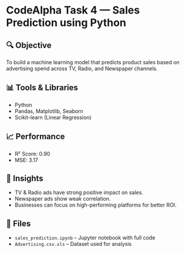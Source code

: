 # CodeAlpha Task 4 — Sales Prediction using Python

## 🔍 Objective
To build a machine learning model that predicts product sales based on advertising spend across TV, Radio, and Newspaper channels.

## 📊 Tools & Libraries
- Python
- Pandas, Matplotlib, Seaborn
- Scikit-learn (Linear Regression)

## 📈 Performance
- R² Score: 0.90
- MSE: 3.17

## 📌 Insights
- TV & Radio ads have strong positive impact on sales.
- Newspaper ads show weak correlation.
- Businesses can focus on high-performing platforms for better ROI.

## 📁 Files
- `sales_prediction.ipynb` – Jupyter notebook with full code
- `Advertising.csv.xls` – Dataset used for analysis
